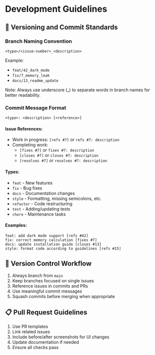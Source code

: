 # Development Guidelines

## 📝 Versioning and Commit Standards

### Branch Naming Convention
```
<type>/<issue-number>_<description>
```

Example:
- `feat/42_dark_mode`
- `fix/7_memory_leak`
- `docs/13_readme_update`

Note: Always use underscore (_) to separate words in branch names for better readability.

### Commit Message Format
```
<type>: <description> [<reference>]
```

#### Issue References:
- Work in progress: `[refs #7]` or `refs #7: description`
- Completing work: 
  - `[fixes #7]` or `fixes #7: description`
  - `[closes #7]` or `closes #7: description`
  - `[resolves #7]` or `resolves #7: description`

#### Types:
- `feat` - New features
- `fix` - Bug fixes
- `docs` - Documentation changes
- `style` - Formatting, missing semicolons, etc.
- `refactor` - Code restructuring
- `test` - Adding/updating tests
- `chore` - Maintenance tasks

#### Examples:
```
feat: add dark mode support [refs #42]
fix: correct memory calculation [fixes #7]
docs: update installation guide [closes #13]
style: format code according to guidelines [refs #15]
```

## 🔄 Version Control Workflow

1. Always branch from `main`
2. Keep branches focused on single issues
3. Reference issues in commits and PRs
4. Use meaningful commit messages
5. Squash commits before merging when appropriate

## 📋 Pull Request Guidelines

1. Use PR templates
2. Link related issues
3. Include before/after screenshots for UI changes
4. Update documentation if needed
5. Ensure all checks pass
